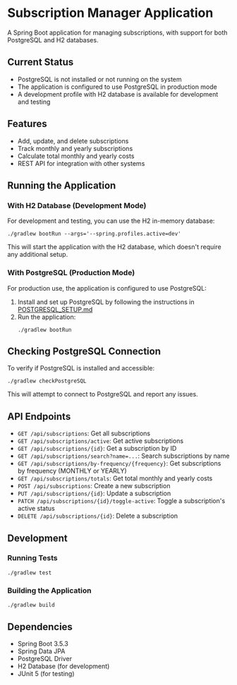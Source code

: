 # Subscription Manager Application

A Spring Boot application for managing subscriptions, with support for both PostgreSQL and H2 databases.

## Current Status

- PostgreSQL is not installed or not running on the system
- The application is configured to use PostgreSQL in production mode
- A development profile with H2 database is available for development and testing

## Features

- Add, update, and delete subscriptions
- Track monthly and yearly subscriptions
- Calculate total monthly and yearly costs
- REST API for integration with other systems

## Running the Application

### With H2 Database (Development Mode)

For development and testing, you can use the H2 in-memory database:

```
./gradlew bootRun --args='--spring.profiles.active=dev'
```

This will start the application with the H2 database, which doesn't require any additional setup.

### With PostgreSQL (Production Mode)

For production use, the application is configured to use PostgreSQL:

1. Install and set up PostgreSQL by following the instructions in [POSTGRESQL_SETUP.md](POSTGRESQL_SETUP.md)
2. Run the application:
   ```
   ./gradlew bootRun
   ```

## Checking PostgreSQL Connection

To verify if PostgreSQL is installed and accessible:

```
./gradlew checkPostgreSQL
```

This will attempt to connect to PostgreSQL and report any issues.

## API Endpoints

- `GET /api/subscriptions`: Get all subscriptions
- `GET /api/subscriptions/active`: Get active subscriptions
- `GET /api/subscriptions/{id}`: Get a subscription by ID
- `GET /api/subscriptions/search?name=...`: Search subscriptions by name
- `GET /api/subscriptions/by-frequency/{frequency}`: Get subscriptions by frequency (MONTHLY or YEARLY)
- `GET /api/subscriptions/totals`: Get total monthly and yearly costs
- `POST /api/subscriptions`: Create a new subscription
- `PUT /api/subscriptions/{id}`: Update a subscription
- `PATCH /api/subscriptions/{id}/toggle-active`: Toggle a subscription's active status
- `DELETE /api/subscriptions/{id}`: Delete a subscription

## Development

### Running Tests

```
./gradlew test
```

### Building the Application

```
./gradlew build
```

## Dependencies

- Spring Boot 3.5.3
- Spring Data JPA
- PostgreSQL Driver
- H2 Database (for development)
- JUnit 5 (for testing)